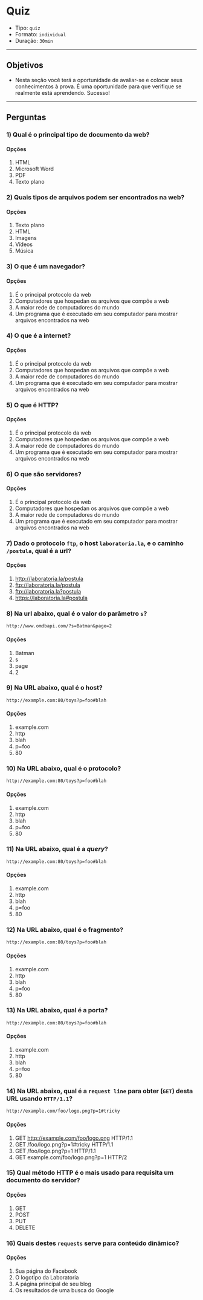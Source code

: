 # Quiz

- Tipo: `quiz`
- Formato: `individual`
- Duração: `30min`

***

## Objetivos

- Nesta seção você terá a oportunidade de avaliar-se e colocar seus conhecimentos à prova. É uma oportunidade para que verifique se realmente está aprendendo. Sucesso!

***

## Perguntas

### 1) Qual é o principal tipo de documento da web?

#### Opções

1. HTML
2. Microsoft Word
3. PDF
4. Texto plano

<solution style="display:none;">1</solution>

### 2) Quais tipos de arquivos podem ser encontrados na web?

#### Opções

1. Texto plano
2. HTML
3. Imagens
4. Vídeos
5. Música

<solution style="display:none;">1, 2, 3, 4, 5</solution>

### 3) O que é um navegador?

#### Opções

1. É o principal protocolo da web
2. Computadores que hospedan os arquivos que compõe a web
3. A maior rede de computadores do mundo
4. Um programa que é executado em seu computador para mostrar arquivos encontrados na web

<solution style="display:none;">4</solution>

### 4) O que é a internet?

#### Opções

1. É o principal protocolo da web
2. Computadores que hospedan os arquivos que compõe a web
3. A maior rede de computadores do mundo
4. Um programa que é executado em seu computador para mostrar arquivos encontrados na web

<solution style="display:none;">3</solution>

### 5) O que é HTTP?

#### Opções

1. É o principal protocolo da web
2. Computadores que hospedan os arquivos que compõe a web
3. A maior rede de computadores do mundo
4. Um programa que é executado em seu computador para mostrar arquivos encontrados na web

<solution style="display:none;">1</solution>

### 6) O que são servidores?

#### Opções

1. É o principal protocolo da web
2. Computadores que hospedan os arquivos que compõe a web
3. A maior rede de computadores do mundo
4. Um programa que é executado em seu computador para mostrar arquivos encontrados na web

<solution style="display:none;">2</solution>

### 7) Dado o protocolo `ftp`, o host `laboratoria.la`, e o caminho `/postula`, qual é a url?

#### Opções

1. http://laboratoria.la/postula
2. ftp://laboratoria.la/postula
3. ftp://laboratoria.la?postula
4. https://laboratoria.la#postula

<solution style="display:none;">2</solution>

### 8) Na url abaixo, qual é o valor do parâmetro `s`?

`http://www.omdbapi.com/?s=Batman&page=2`

#### Opções

1. Batman
2. s
3. page
4. 2

<solution style="display:none;">1</solution>

### 9) Na URL abaixo, qual é o host?

`http://example.com:80/toys?p=foo#blah`

#### Opções

1. example.com
2. http
3. blah
4. p=foo
5. 80

<solution style="display:none;">1</solution>

### 10) Na URL abaixo, qual é o protocolo?

`http://example.com:80/toys?p=foo#blah`

#### Opções

1. example.com
2. http
3. blah
4. p=foo
5. 80

<solution style="display:none;">2</solution>

### 11) Na URL abaixo, qual é a *query*?

`http://example.com:80/toys?p=foo#blah`

#### Opções

1. example.com
2. http
3. blah
4. p=foo
5. 80

<solution style="display:none;">4</solution>

### 12) Na URL abaixo, qual é o fragmento?

`http://example.com:80/toys?p=foo#blah`

#### Opções

1. example.com
2. http
3. blah
4. p=foo
5. 80

<solution style="display:none;">3</solution>

### 13) Na URL abaixo, qual é a porta?

`http://example.com:80/toys?p=foo#blah`

#### Opções

1. example.com
2. http
3. blah
4. p=foo
5. 80

<solution style="display:none;">5</solution>

### 14) Na URL abaixo, qual é a `request line` para obter (`GET`) desta URL usando `HTTP/1.1`?

`http://example.com/foo/logo.png?p=1#tricky`

#### Opções

1. GET http://example.com/foo/logo.png HTTP/1.1
2. GET /foo/logo.png?p=1#tricky HTTP/1.1
3. GET /foo/logo.png?p=1 HTTP/1.1
4. GET example.com/foo/logo.png?p=1 HTTP/2

<solution style="display:none;">3</solution>

### 15) Qual método HTTP é o mais usado para requisita um documento do servidor?

#### Opções

1. GET
2. POST
3. PUT
4. DELETE

<solution style="display:none;">1</solution>

### 16) Quais destes `requests` serve para conteúdo dinâmico?

#### Opções

1. Sua página do Facebook
2. O logotipo da Laboratoria
3. A página principal de seu blog
4. Os resultados de uma busca do Google

<solution style="display:none;">1, 3, 4</solution>